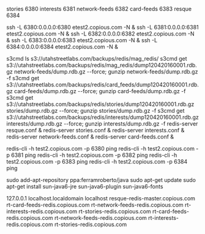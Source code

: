 
stories 6380
interests 6381
network-feeds 6382
card-feeds 6383
resque 6384


ssh -L 6380:0.0.0.0:6380 etest2.copious.com -N &
ssh -L 6381:0.0.0.0:6381 etest2.copious.com -N &
ssh -L 6382:0.0.0.0:6382 etest2.copious.com -N &
ssh -L 6383:0.0.0.0:6383 etest2.copious.com -N &
ssh -L 6384:0.0.0.0:6384 etest2.copious.com -N &

s3cmd ls s3://utahstreetlabs.com/backups/redis/mag_redis/
s3cmd get s3://utahstreetlabs.com/backups/redis/mag_redis/dump120420160001.rdb.gz network-feeds/dump.rdb.gz --force; gunzip network-feeds/dump.rdb.gz -f
s3cmd get s3://utahstreetlabs.com/backups/redis/card_feeds/dump120420160001.rdb.gz card-feeds/dump.rdb.gz --force; gunzip card-feeds/dump.rdb.gz -f
s3cmd get s3://utahstreetlabs.com/backups/redis/stories/dump120420160001.rdb.gz stories/dump.rdb.gz --force; gunzip stories/dump.rdb.gz -f
s3cmd get s3://utahstreetlabs.com/backups/redis/interests/dump120420160001.rdb.gz interests/dump.rdb.gz --force; gunzip interests/dump.rdb.gz -f
redis-server resque.conf &
redis-server stories.conf &
redis-server interests.conf &
redis-server network-feeds.conf &
redis-server card-feeds.conf &

redis-cli -h test2.copious.com -p 6380 ping
redis-cli -h test2.copious.com -p 6381 ping
redis-cli -h test2.copious.com -p 6382 ping
redis-cli -h test2.copious.com -p 6383 ping
redis-cli -h test2.copious.com -p 6384 ping


sudo add-apt-repository ppa:ferramroberto/java
sudo apt-get update
sudo apt-get install sun-java6-jre sun-java6-plugin sun-java6-fonts


127.0.0.1 localhost.localdomain localhost resque-redis-master.copious.com rt-card-feeds-redis.copious.com rt-network-feeds-redis.copious.com rt-interests-redis.copious.com rt-stories-redis.copious.com
rt-card-feeds-redis.copious.com rt-network-feeds-redis.copious.com rt-interests-redis.copious.com rt-stories-redis.copious.com
